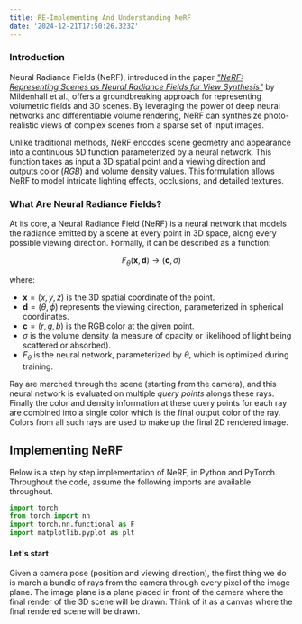 ```yaml
---
title: RE-Implementing And Understanding NeRF
date: '2024-12-21T17:50:26.323Z'
---
```


### **Introduction**

Neural Radiance Fields (NeRF), introduced in the paper [_"NeRF: Representing Scenes as Neural Radiance Fields for View Synthesis"_][nerf-paper] by Mildenhall et al., offers a groundbreaking approach for representing volumetric fields and 3D scenes. By leveraging the power of deep neural networks and differentiable volume rendering, NeRF can synthesize photo-realistic views of complex scenes from a sparse set of input images.

Unlike traditional methods, NeRF encodes scene geometry and appearance into a continuous 5D function parameterized by a neural network. This function takes as input a 3D spatial point and a viewing direction and outputs color ($RGB$) and volume density values. This formulation allows NeRF to model intricate lighting effects, occlusions, and detailed textures.

### **What Are Neural Radiance Fields?**

At its core, a Neural Radiance Field (NeRF) is a neural network that models the radiance emitted by a scene at every point in 3D space, along every possible viewing direction. Formally, it can be described as a function:

$$
F_\theta(\mathbf{x}, \mathbf{d}) \to (\mathbf{c}, \sigma)
$$

where:

- $\mathbf{x} = (x, y, z)$ is the 3D spatial coordinate of the point.
- $\mathbf{d} = (\theta, \phi)$ represents the viewing direction, parameterized in spherical coordinates.
- $\mathbf{c} = (r, g, b)$ is the RGB color at the given point.
- $\sigma$ is the volume density (a measure of opacity or likelihood of light being scattered or absorbed).
- $F_\theta$ is the neural network, parameterized by $\theta$, which is optimized during training.

Ray are marched through the scene (starting from the camera), and this neural network is evaluated on multiple _query points_ alongs these rays. Finally the color and density information at these query points for each ray are combined into a single color which is the final output color of the ray. Colors from all such rays are used to make up the final 2D rendered image.

## **Implementing NeRF**

Below is a step by step implementation of NeRF, in Python and PyTorch. Throughout the code, assume the following imports are available throughout.

```py
import torch
from torch import nn
import torch.nn.functional as F
import matplotlib.pyplot as plt
```

#### Let's start

Given a camera pose (position and viewing direction), the first thing we do is march a bundle of rays from the camera through every pixel of the image plane. The image plane is a plane placed in front of the camera where the final render of the 3D scene will be drawn. Think of it as a canvas where the final rendered scene will be drawn.

[nerf-paper]: https://google.com